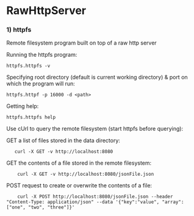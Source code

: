 # RawHttpServer

### 1) httpfs

Remote filesystem program built on top of a raw http server

Running the httpfs program:

    httpfs.httpfs -v
    
Specifying root directory (default is current working directory) & port on which the program will run:

    httpfs.httpf -p 16000 -d <path>

Getting help:

    httpfs.httpfs help
    
Use cUrl to query the remote filesystem (start httpfs before querying):

GET a list of files stored in the data directory:

       curl -X GET -v http://localhost:8080
       
GET the contents of a file stored in the remote filesystem:

        curl -X GET -v http://localhost:8080/jsonFile.json

POST request to create or overwrite the contents of a file:

        curl -X POST http://localhost:8080/jsonFile.json --header "Content-Type: application/json" --data '{"key":"value", "array": ["one", "two", "three"]}'
